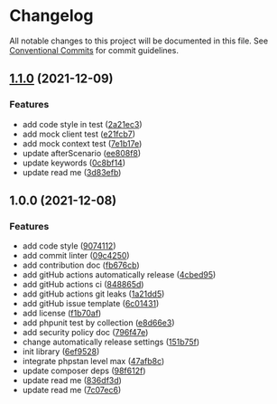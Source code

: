 # Changelog

All notable changes to this project will be documented in this file. See
[Conventional Commits](https://conventionalcommits.org) for commit guidelines.

## [1.1.0](https://github.com/MacPaw/BehatHttpMockContext/compare/v1.0.0...v1.1.0) (2021-12-09)


### Features

* add code style in test ([2a21ec3](https://github.com/MacPaw/BehatHttpMockContext/commit/2a21ec346b246a865ca2b3ef1a5bdde3ce38b6a2))
* add mock client test ([e21fcb7](https://github.com/MacPaw/BehatHttpMockContext/commit/e21fcb782fca8f3213bd08b7f0610d141ed803e0))
* add mock context test ([7e1b17e](https://github.com/MacPaw/BehatHttpMockContext/commit/7e1b17ed9444bd4a86e68bc006eab02768348839))
* update afterScenario ([ee808f8](https://github.com/MacPaw/BehatHttpMockContext/commit/ee808f8aa326b89140a9bc44066ddb376b2e3091))
* update keywords ([0c8bf14](https://github.com/MacPaw/BehatHttpMockContext/commit/0c8bf1454a317b93353a8eb665a4e8e16c9dcfc4))
* update read me ([3d83efb](https://github.com/MacPaw/BehatHttpMockContext/commit/3d83efb2f5368aca45dfe5c637719c7adef8dfc6))

## 1.0.0 (2021-12-08)


### Features

* add code style ([9074112](https://github.com/MacPaw/BehatHttpMockContext/commit/9074112bb7324c8e700cac40ac3697c10296611b))
* add commit linter ([09c4250](https://github.com/MacPaw/BehatHttpMockContext/commit/09c42507bc4a94e5185a180769b251b70c9f6240))
* add contribution doc ([fb676cb](https://github.com/MacPaw/BehatHttpMockContext/commit/fb676cb0b62190440e3c6ac8a214e4b661ea988e))
* add gitHub actions automatically release ([4cbed95](https://github.com/MacPaw/BehatHttpMockContext/commit/4cbed959cdd8653894a7d36c5dafb3cc23294176))
* add gitHub actions ci ([848865d](https://github.com/MacPaw/BehatHttpMockContext/commit/848865de3fdddf0fb22489d3b3038bc5c68206ed))
* add gitHub actions git leaks ([1a21dd5](https://github.com/MacPaw/BehatHttpMockContext/commit/1a21dd59085373d3e24bab108eedf9ffb97f10c9))
* add gitHub issue template ([6c01431](https://github.com/MacPaw/BehatHttpMockContext/commit/6c01431b4aabba886c0690a1a45a078f66f49d7c))
* add license ([f1b70af](https://github.com/MacPaw/BehatHttpMockContext/commit/f1b70afdf44978dce575f36653bf0fa7381f62cc))
* add phpunit test by collection ([e8d66e3](https://github.com/MacPaw/BehatHttpMockContext/commit/e8d66e39493e26fc7a870d46746c7bddbf99b502))
* add security policy doc ([796f47e](https://github.com/MacPaw/BehatHttpMockContext/commit/796f47e167aed6f1c7119900e753bd9c447d1fab))
* change automatically release settings ([151b75f](https://github.com/MacPaw/BehatHttpMockContext/commit/151b75f9c85a18d435b7a38ada7f30e3611ca538))
* init library ([6ef9528](https://github.com/MacPaw/BehatHttpMockContext/commit/6ef9528c3ebac626e7b7578d0fcec8edfeb514e9))
* integrate phpstan level max ([47afb8c](https://github.com/MacPaw/BehatHttpMockContext/commit/47afb8c5cbef6d6519996acea120ef51614d51f4))
* update composer deps ([98f612f](https://github.com/MacPaw/BehatHttpMockContext/commit/98f612f2319ff79a4330e12cc0dbe625d6713b2a))
* update read me ([836df3d](https://github.com/MacPaw/BehatHttpMockContext/commit/836df3daf5b193b315deebcac1853a3f266ddaff))
* update read me ([7c07ec6](https://github.com/MacPaw/BehatHttpMockContext/commit/7c07ec6708e5839381d51137c3c7e1766002dff4))
